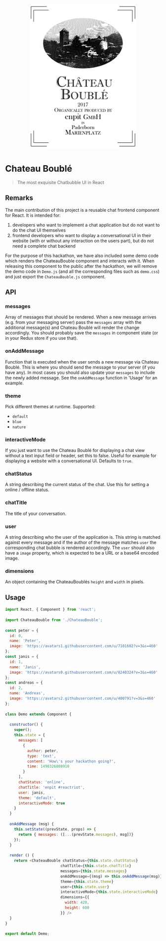 <h1 align="center">
  <img src="./assets/cb.png" width="350">
</h1>

# Chateau Boublé

> The most exquisite Chatbubble UI in React

## Remarks

The main contribution of this project is a reusable chat frontend component for React. It is intended for:

1. developers who want to implement a chat application but do not want to do the chat UI themselves
2. frontend developers who want to display a conversational UI in their website (with or without any interaction on the users part), but do not need a complete chat backend

For the purpose of this hackathon, we have also included some demo code which renders the ChateauBouble component and interacts with it. When releasing this component to the public after the hackathon, we will remove the demo code in `Demo.js` (and all the corresponding files such as `demo.css`) and just export the `ChateauBouble.js` component.

## API

### messages

Array of messages that should be rendered. When a new message arrives (e.g. from your messaging server) pass the `messages` array with the additional message(s) and Chateau Boublé will render the change accordingly. You should probably save the `messages` in component state (or in your Redux store if you use that).

### onAddMessage

Function that is executed when the user sends a new message via Chateau Boublé. This is where you should send the message to your server (if you have any). In most cases you should also update your `messages` to include the newly added message. See the `onAddMessage` function in 'Usage' for an example.

### theme

Pick different themes at runtime. Supported:

* `default`
* `blue`
* `nature`

### interactiveMode

If you just want to use the Chateau Boublé for displaying a chat view without a text input field or header, set this to false. Useful for example for displaying a website with a conversational UI. Defaults to `true`.

### chatStatus

A string describing the current status of the chat. Use this for setting a online / offline status.

### chatTitle

The title of your conversation.

### user

A string describing who the user of the application is. This string is matched against every message and if the author of the message matches `user` the corresponding chat bubble is rendered accordingly. The `user` should also have a `image` property, which is expected to be a URL or a base64 encoded image.

### dimensions

An object containing the ChateauBoublés `height` and `width` in pixels.

## Usage

``` js
import React, { Component } from 'react';

import ChateauBouble from './ChateauBouble';

const peter = {
  id: 0,
  name: 'Peter',
  image: 'https://avatars1.githubusercontent.com/u/7101602?v=3&s=460'
};
const janis = {
  id: 1,
  name: 'Janis',
  image: 'https://avatars0.githubusercontent.com/u/8240324?v=3&s=460'
};
const andreas = {
  id: 2,
  name: 'Andreas',
  image: 'https://avatars2.githubusercontent.com/u/400791?v=3&s=460'
};

class Demo extends Component {

  constructor() {
    super();
    this.state = {
      messages: [
        {
          author: peter,
          type: 'text',
          content: 'How\'s your hackathon going?',
          time: 1498326808910
        }
      ],
      chatStatus: 'online',
      chatTitle: 'enpit #reactriot',
      user: janis,
      theme: 'default',
      interactiveMode: true
    }
  }

  onAddMessage (msg) {
    this.setState((prevState, props) => {
      return { messages: ([...(prevState.messages), msg])}
    });
  }

  render () {
    return <ChateauBouble chatStatus={this.state.chatStatus} 
                         chatTitle={this.state.chatTitle}
                         messages={this.state.messages}
                         onAddMessage={(msg) => this.onAddMessage(msg)}
                         theme={this.state.theme}
                         user={this.state.user}
                         interactiveMode={this.state.interactiveMode}
                         dimensions={{
                           width: 420,
                           height: 600
                         }} />
  }
}

export default Demo;
```
